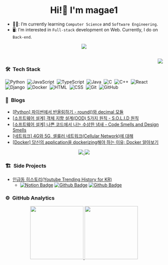<h1 align="center">Hi!👋 I'm magae1</h1>

- 👨‍🎓: I’m currently learning `Computer Science` and `Software Engineering`.
- 🖥️: I'm interested in `Full-stack` development on Web. Currently, I do on `Back-end`.

<p align="center">
  <a href="mailto:jjilil8351@gmail.com" target="_blank">
    <img src="https://img.shields.io/badge/Gmail-ea4335?style=flat-square&logo=gmail&logoColor=ffffff" />
  </a>
</p>


<br/>
<a href="https://www.acmicpc.net/user/jji6665" target="_blank">
  <img src="http://mazassumnida.wtf/api/v2/generate_badge?boj=jji6665" align="right"/>
</a>

### 🛠️ &nbsp;Tech Stack
![Python](https://img.shields.io/badge/-Python-05122A?style=flat&logo=python)&nbsp;
![JavaScript](https://img.shields.io/badge/-JavaScript-05122A?style=flat&logo=javascript)&nbsp;
![TypeScript](https://img.shields.io/badge/-TypeScript-05122A?style=flat&logo=TypeScript)&nbsp;
![Java](https://img.shields.io/badge/-Java-05122A?style=flat&logo=Java)&nbsp;
![C](https://img.shields.io/badge/-C-05122A?style=flat&logo=C&logoColor=A8B9CC)&nbsp;
![C++](https://img.shields.io/badge/-C++-05122A?style=flat&logo=C%2B%2B&logoColor=00599C)&nbsp;
![React](https://img.shields.io/badge/-React-05122A?style=flat&logo=react)&nbsp;
![Django](https://img.shields.io/badge/-Django-05122A?style=flat&logo=django&logoColor=092E20)&nbsp;
![Docker](https://img.shields.io/badge/-Docker-05122A?style=flat&logo=docker)&nbsp;
![HTML](https://img.shields.io/badge/-HTML-05122A?style=flat&logo=HTML5)&nbsp;
![CSS](https://img.shields.io/badge/-CSS-05122A?style=flat&logo=CSS3&logoColor=1572B6)&nbsp;
![Git](https://img.shields.io/badge/-Git-05122A?style=flat&logo=git)&nbsp;
![GitHub](https://img.shields.io/badge/-GitHub-05122A?style=flat&logo=github)&nbsp;


### 📎 &nbsp;Blogs
<!-- BLOG-POST-LIST:START -->
- [[Python] 파이썬에서 반올림하기 - round&lpar;&rpar;와 decimal 모듈](https://magae5basement.tistory.com/17)
- [[소프트웨어 설계] 객체 지향 설계&lpar;OOD&rpar; 5가지 원칙 - S.O.L.I.D 원칙](https://magae5basement.tistory.com/16)
- [[소프트웨어 설계] 나쁜 코드에서 나는 수상한 냄새 - Code Smells and Design Smells](https://magae5basement.tistory.com/15)
- [[네트워크] 4G와 5G, 셀룰러 네트워크&lpar;Cellular Network&rpar;에 대해](https://magae5basement.tistory.com/12)
- [[Docker] 당신의 application을 dockerizing해야 하는 이유; Docker 알아보기](https://magae5basement.tistory.com/11)
<!-- BLOG-POST-LIST:END -->

<p align="center">
  <a href="https://magae5basement.tistory.com/" target="_blank">
    <img src="https://img.shields.io/badge/tistory-000?style=for-the-badge&logo=tistory&logoColor=white" />
  </a>
  <a href="https://blog.naver.com/lws6665" target="_blank"> 
    <img src="https://img.shields.io/badge/NAVER-03C75A?style=for-the-badge&logo=NAVER&logoColor=white" />
  </a>
</p>


### 🏗️ &nbsp;Side Projects
- [인급동 히스토리(Youtube Trending History for KR)](https://ingeupdong.site/)
  - [![Notion Badge](https://img.shields.io/badge/Details-F58025?logo=notion&logoColor=fff&style=flat)](https://www.notion.so/magae/66d84f6bf26640129b26748ce3ee3735)
    [![Github Badge](https://img.shields.io/badge/ingupdong_back-05122A?logo=github&logoColor=fff&style=flat)](https://github.com/magae1/ingeupdong_back)
    [![Github Badge](https://img.shields.io/badge/ingeupdong_front-05122A?logo=github&logoColor=fff&style=flat)](https://github.com/magae1/ingeupdong_front)


### ⚙️ &nbsp;GitHub Analytics
<p align="center">
  <a href="https://github.com/anuraghazra/github-readme-stats">
    <img height="170em" 
         src="https://github-readme-stats-eight-theta.vercel.app/api?username=magae1&show_icons=true&theme=midnight-purple&include_all_commits=true&count_private=true&hide_border=true&cache_seconds=86400" />
  </a>
  <a href="https://github.com/anuraghazra/github-readme-stats">
    <img height="170em" 
         src="https://github-readme-stats.vercel.app/api/top-langs/?username=magae1&layout=compact&theme=midnight-purple&hide_border=true&hide=html,css&langs_count=8&cache_seconds=86400" />
</a>
</p>
